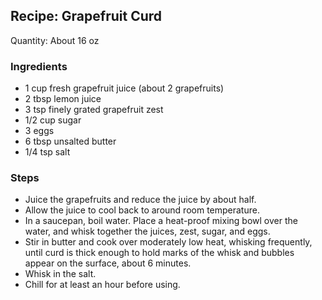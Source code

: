 ## Recipe: Grapefruit Curd
Quantity: About 16 oz  

### Ingredients
 - 1 cup fresh grapefruit juice (about 2 grapefruits)
 - 2 tbsp lemon juice
 - 3 tsp finely grated grapefruit zest
 - 1/2 cup sugar
 - 3 eggs
 - 6 tbsp unsalted butter
 - 1/4 tsp salt

### Steps
 - Juice the grapefruits and reduce the juice by about half.
 - Allow the juice to cool back to around room temperature.
 - In a saucepan, boil water. Place a heat-proof mixing bowl over the water, and whisk together the juices, zest, sugar, and eggs.
 - Stir in butter and cook over moderately low heat, whisking frequently, until curd is thick enough to hold marks of the whisk and bubbles appear on the surface, about 6 minutes.
 - Whisk in the salt.
 - Chill for at least an hour before using.

